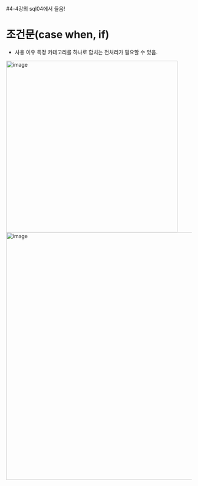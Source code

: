 #4-4강의 sql04에서 들음!


# 조건문(case when, if)
- 사용 이유
  특정 카테고리를 하나로 합치는 전처리가 필요할 수 있음. 
<img width="465" alt="image" src="https://github.com/user-attachments/assets/93083038-0b6a-42ec-86d7-bf910ad918fb">

<img width="672" alt="image" src="https://github.com/user-attachments/assets/3c662ce6-0777-47f0-840e-02f7f3b5b428">

